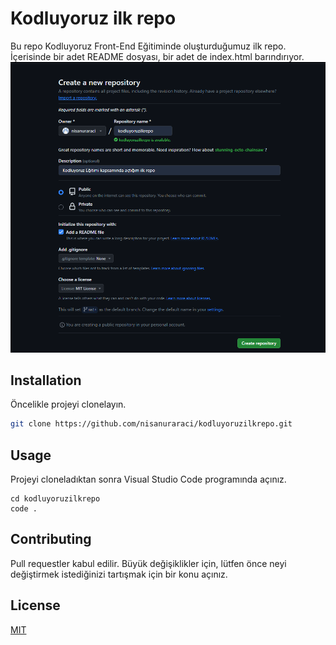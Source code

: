 # Kodluyoruz ilk repo
Bu repo Kodluyoruz Front-End Eğitiminde oluşturduğumuz ilk repo. İçerisinde bir adet README dosyası, bir adet de index.html barındırıyor.
![Repomu oluşturma görselim](image-1.png)
## Installation
Öncelikle projeyi clonelayın.

```bash
git clone https://github.com/nisanuraraci/kodluyoruzilkrepo.git
```

## Usage
Projeyi cloneladıktan sonra Visual Studio Code programında açınız.

```linux
cd kodluyoruzilkrepo
code .
```


## Contributing
Pull requestler kabul edilir. Büyük değişiklikler için, lütfen önce neyi değiştirmek istediğinizi tartışmak için bir konu açınız.

## License
[MIT](https://choosealicense.com/licenses/mit/)





